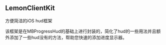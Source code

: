 ## LemonClientKit

方便简洁的iOS hud框架

该框架是在MBProgressHud的基础上进行封装的，简化了hud的一些用法并且额外添加了一些hud没有的方法，帮助您快速的添加进度显示器。


